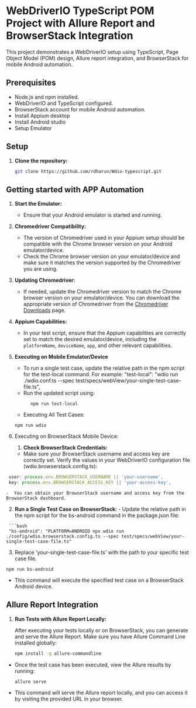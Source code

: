 # WebDriverIO TypeScript POM Project with Allure Report and BrowserStack Integration

This project demonstrates a WebDriverIO setup using TypeScript, Page Object Model (POM) design, Allure report integration, and BrowserStack for mobile Android automation.

## Prerequisites

- Node.js and npm installed.
- WebDriverIO and TypeScript configured.
- BrowserStack account for mobile Android automation.
- Install Appium desktop
- Install Android studio
- Setup Emulator

## Setup

1. **Clone the repository:**

   ```bash
   git clone https://github.com/rdharun/Wdio-typescript.git


## Getting started with APP Automation

1. **Start the Emulator:**
   - Ensure that your Android emulator is started and running.

2. **Chromedriver Compatibility:**
   - The version of Chromedriver used in your Appium setup should be compatible with the Chrome browser version on your Android emulator/device.
   - Check the Chrome browser version on your emulator/device and make sure it matches the version supported by the Chromedriver you are using.

3. **Updating Chromedriver:**
   - If needed, update the Chromedriver version to match the Chrome browser version on your emulator/device. You can download the appropriate version of Chromedriver from the [Chromedriver Downloads](https://sites.google.com/chromium.org/driver/) page.

4. **Appium Capabilities:**
   - In your test script, ensure that the Appium capabilities are correctly set to match the desired emulator/device, including the `platformName`, `deviceName`, `app`, and other relevant capabilities.

5. **Executing on Mobile Emulator/Device**
   - To run a single test case, update the relative path in the npm script for the test-local command. For example: 
    "test-local": "wdio run ./wdio.conf.ts --spec test/specs/webView/your-single-test-case-file.ts",
   - Run the updated script using:
    ```base 
          npm run test-local 
    ```

   - Executing All Test Cases:
   ```  
   npm run wdio

6. Executing on BrowserStack Mobile Device:

   1. **Check BrowserStack Credentials:**
    - Make sure your BrowserStack username and access key are correctly set. Verify the values in your WebDriverIO configuration file (wdio.browserstack.config.ts):

  ```typescript
   user: process.env.BROWSERSTACK_USERNAME || 'your-username',
   key: process.env.BROWSERSTACK_ACCESS_KEY || 'your-access-key',
  ```

    -  You can obtain your BrowserStack username and access key from the BrowserStack dashboard.

   2. **Run a Single Test Case on BrowserStack:**
     - Update the relative path in the npm script for the bs-android command in the package.json file:

     ```bash
     "bs-android": "PLATFORM=ANDROID npx wdio run ./config/wdio.browserstack.config.ts --spec test/specs/webView/your-single-test-case-file.ts"


   3. Replace 'your-single-test-case-file.ts' with the path to your specific test case file.

   ```
   npm run bs-android
   ```
 - This command will execute the specified test case on a BrowserStack Android device.



## Allure Report Integration

1. **Run Tests with Allure Report Locally:**

   After executing your tests locally or on BrowserStack, you can generate and serve the Allure Report. Make sure you have Allure Command Line installed globally:

   ```bash
   npm install -g allure-commandline


- Once the test case has been executed, view the Allure results by running:

   ```
   allure serve
- This command will serve the Allure report locally, and you can access it by visiting the provided URL in your browser.

 